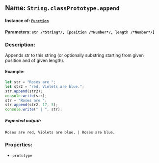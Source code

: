## Name: `String.classPrototype.append`

#### Instance of: [`Function`](Function.md)

#### Parameters: `str /*String*/, [position /*Number*/, length /*Number*/]`

### Description:

Appends str to this string (or optionally 
substring starting from given position 
and of given length).

#### Example:

```js
let str = "Roses are ";
let str2 = "red, Violets are blue.";
str.append(str2);
console.write(str);
str = "Roses are ";
str.append(str2, 17, 5);
console.write(" | ", str);
```

##### Expected output:

```
Roses are red, Violets are blue. | Roses are blue.
```

### Properties:

- `prototype`


